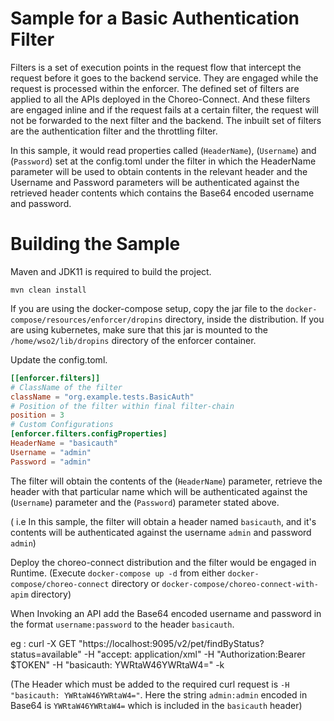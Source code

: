# Sample for a Basic Authentication Filter

Filters is a set of execution points in the request flow that intercept the request before it goes to the
backend service. They are engaged while the request is processed within the enforcer. The defined set of filters
are applied to all the APIs deployed in the Choreo-Connect. And these filters are engaged inline and if the request
fails at a certain filter, the request will not be forwarded to the next filter and the backend.
The inbuilt set of filters are the authentication filter and the throttling filter.

In this sample, it would read properties called (`HeaderName`), (`Username`) and (`Password`) set at the config.toml under the filter in which the HeaderName parameter will be used to obtain contents in the relevant header and the Username and Password parameters will be authenticated against the retrieved header contents which contains the Base64 encoded username and password.

# Building the Sample

Maven and JDK11 is required to build the project. 
```
mvn clean install
```

If you are using the docker-compose setup, copy the jar file to the `docker-compose/resources/enforcer/dropins` directory,
inside the distribution. If you are using kubernetes, make sure that this jar is mounted to the `/home/wso2/lib/dropins`
directory of the enforcer container.

Update the config.toml.

```toml
[[enforcer.filters]]
# ClassName of the filter
className = "org.example.tests.BasicAuth"
# Position of the filter within final filter-chain
position = 3
# Custom Configurations
[enforcer.filters.configProperties]
HeaderName = "basicauth"
Username = "admin"
Password = "admin"
```
The filter will obtain the contents of the (`HeaderName`) parameter, retrieve the header with that particular name which will be authenticated against the (`Username`) parameter and the (`Password`) parameter stated above.

( i.e In this sample, the filter will obtain a header named `basicauth`, and it's contents will be authenticated against the username `admin` and password `admin`)


Deploy the choreo-connect distribution and the filter would be engaged in Runtime. (Execute `docker-compose up -d` from
either `docker-compose/choreo-connect` directory or `docker-compose/choreo-connect-with-apim` directory)

When Invoking an API add the Base64 encoded username and password in the format `username:password` to the header `basicauth`. 

eg : curl -X GET "https://localhost:9095/v2/pet/findByStatus?status=available" -H "accept: application/xml" -H "Authorization:Bearer $TOKEN" -H "basicauth: YWRtaW46YWRtaW4=" -k

(The Header which must be added to the required curl request is `-H "basicauth: YWRtaW46YWRtaW4="`. Here the string `admin:admin` encoded in Base64 is `YWRtaW46YWRtaW4=` which is included in the `basicauth` header)

